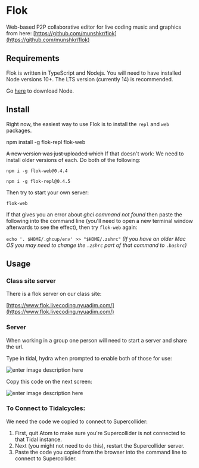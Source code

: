 # Flok
Web-based P2P collaborative editor for live coding music and graphics from here: [https://github.com/munshkr/flok](https://github.com/munshkr/flok)

## Requirements

Flok is written in TypeScript and Nodejs. You will need to have installed Node versions 10+. The LTS version (currently 14) is recommended.

Go  [here](https://nodejs.org/)  to download Node.

## [](https://github.com/munshkr/flok#install)Install

Right now, the easiest way to use Flok is to install the  `repl`  and  `web`  packages.

npm install -g flok-repl flok-web

~~A new version was just uploaded which~~ If that doesn't work: We need to install older versions of each. Do both of the following:

`npm i -g flok-web@0.4.4`

`npm i -g flok-repl@0.4.5`

Then try to start your own server:

`flok-web`

If that gives you an error about *ghci command not found* then paste the following into the command line (you'll need to open a new terminal window afterwards to see the effect), then try `flok-web` again:

`echo '. $HOME/.ghcup/env' >> "$HOME/.zshrc"`
*(If you have an older Mac OS you may need to change the `.zshrc` part of that command to `.bashrc`)*

## Usage

### Class site server

There is a flok server on our class site:

[https://www.flok.livecoding.nyuadim.com/](https://www.flok.livecoding.nyuadim.com/)

### Server

When working in a group one person will need to start a server and share the url.

Type in tidal, hydra when prompted to enable both of those for use:

![enter image description here](https://raw.githubusercontent.com/aaronsherwood/liveCoding/main/media/typeIN.png)

Copy this code on the next screen:

![enter image description here](https://raw.githubusercontent.com/aaronsherwood/liveCoding/main/media/copythispart.png)

### To Connect to Tidalcycles:

We need the code we copied to connect to Supercollider:

 1. First, quit Atom to make sure you're Supercollider is not connected
    to that Tidal instance.
 2. Next (you might not need to do this), restart the Supercollider server.
 3. Paste the code you copied from the browser into the command line to connect to Supercollider.
